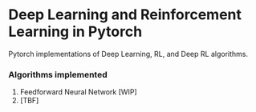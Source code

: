 # Deep Learning and Reinforcement Learning in Pytorch
Pytorch implementations of Deep Learning, RL, and Deep RL algorithms.

### Algorithms implemented
1. Feedforward Neural Network [WIP]
2. [TBF]